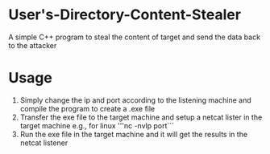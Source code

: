 # User's-Directory-Content-Stealer

A simple C++ program to steal the content of target and send the data back to the attacker

# Usage

1. Simply change the ip and port according to the listening machine and compile the program to create a .exe file
2. Transfer the exe file to the target machine and setup a netcat lister in the target machine e.g., for linux '''nc -nvlp port```
3. Run the exe file in the target machine and it will get the results in the netcat listener


